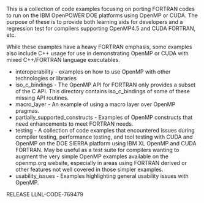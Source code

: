 This is a collection of code examples focusing on porting FORTRAN codes to run on the IBM OpenPOWER DOE platforms using OpenMP or CUDA.  The purpose of these is to provide both learning aids for developers and a regression test for compilers supporting OpenMP4.5 and CUDA FORTRAN, etc.

While these examples have a heavy FORTRAN emphasis, some examples also include C++ usage for use in demonstrating OpenMP or CUDA with mixed C++/FORTRAN language executables.

* interoperability - examples on how to use OpenMP with other technologies or libraries
* iso_c_bindings - The OpenMP API for FORTRAN only provides a subset of the C API.  This directory contains iso_c_bindings of some of these missing API routines.
* macro_layer - An example of using a macro layer over OpenMP pragmas.
* partially_supported_constructs - Examples of OpenMP constructs that need enhancements to meet FORTRAN needs.
* testing - A collection of code examples that encountered issues during compiler testing, performance testing, and tool testing with CUDA and OpenMP on the DOE SIERRA platform using IBM XL OpenMP and CUDA FORTRAN.  May be useful as a test suite for compilers wanting to augment the very simple OpenMP examples available on the openmp.org website, especially in areas using FORTRAN derived or other features not well covered in those simpler examples.
* usability_issues - Examples highlighting general usability issues with OpenMP.

RELEASE
LLNL-CODE-769479
